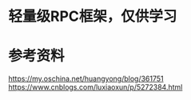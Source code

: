 # 轻量级RPC框架，仅供学习
# 参考资料
https://my.oschina.net/huangyong/blog/361751
https://www.cnblogs.com/luxiaoxun/p/5272384.html
